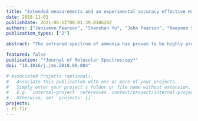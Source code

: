 ```yaml
---
title: "Extended measurements and an experimental accuracy effective Hamiltonian model for the $3\\nu_2$ and $\\nu_4+\\nu_2$ states of ammonia"
date: 2018-11-01
publishDate: 2021-06-12T08:01:39.818628Z
authors: ["Jeniveve Pearson", "Shanshan Yu", "John Pearson", "Keeyoon Sung", "Brian Drouin", "Olivier Pirali"]
publication_types: ["2"]

abstract: "The infrared spectrum of ammonia has proven to be highly problematic for effective Hamiltonian analysis. The most complete previous study of the 3$\\nu_2$ and $\\nu_4+\\nu_2$ bands achieved the accuracy of 0.0069 cm<sup>-1</sup> as reflected by the root-mean-square error of their fit, which is slightly more than 10 times the experimental accuracy. In the present study, we performed a global fit of the existing 2141 literature data involving $3\\nu_2$, $\\nu_4+\\nu_2$, $3\\nu_2-\\nu_2$ , $(\\nu_4+\\nu_2)-\\nu_2$ together with 1281 new data involving $3\\nu_2-2\\nu_2$, $3\\nu_2-3\\nu_2$ and $(\\nu_4+\\nu_2)-(\\nu_4+\\nu_2)$ using an effective Hamiltonian together with the Pickett suite of program SPFIT/SPCAT. The new dataset consists of three spectra recorded at the SOLEIL synchrotron facility. The effective Hamiltonian model proposed for $3\\nu_2/\\nu_4+\\nu_2$ has achieved experimental accuracy. This success combined with our previous success of the $2\\nu_2/\\nu_4$ analysis leads us to believe that the vibrational states higher than $3\\nu_2/\\nu_2+\\nu_4$ may be analyzed with effective Hamiltonians as well."

featured: false
publication: "*Journal of Molecular Spectroscopy*"
doi: "10.1016/j.jms.2018.09.004"

# Associated Projects (optional).
#   Associate this publication with one or more of your projects.
#   Simply enter your project's folder or file name without extension.
#   E.g. `internal-project` references `content/project/internal-project/index.md`.
#   Otherwise, set `projects: []`.
projects:
- ft-fir
---
```


